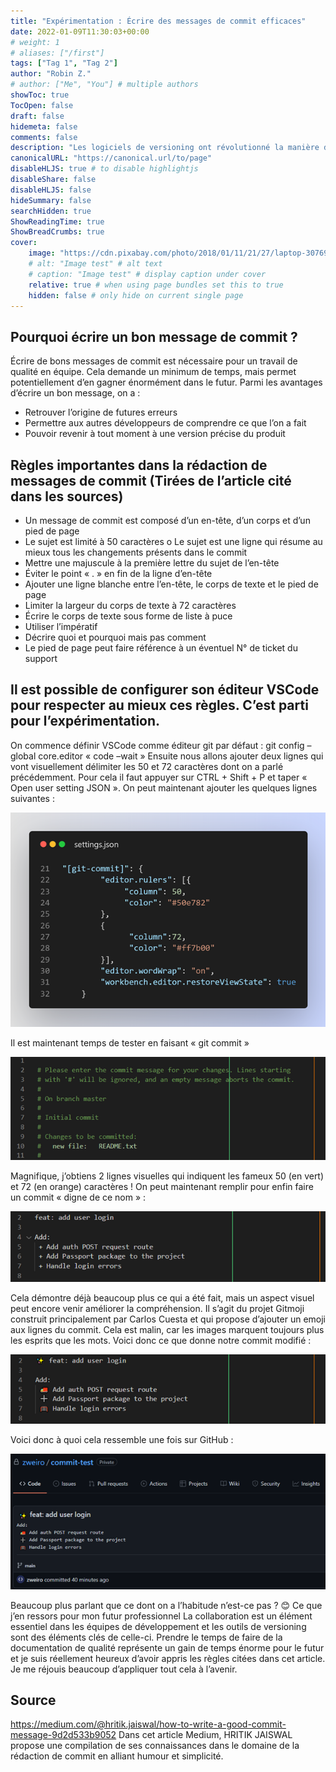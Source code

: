 ```yaml
---
title: "Expérimentation : Écrire des messages de commit efficaces"
date: 2022-01-09T11:30:03+00:00
# weight: 1
# aliases: ["/first"]
tags: ["Tag 1", "Tag 2"]
author: "Robin Z."
# author: ["Me", "You"] # multiple authors
showToc: true
TocOpen: false
draft: false
hidemeta: false
comments: false
description: "Les logiciels de versioning ont révolutionné la manière de travailler en équipe. Chacun peut désormais travailler facilement sur sa machine et partager son travail sans risque de détruire le travail des autres développeurs. En cas d’erreur, il est possible de remonter dans l’historique des versions pour en identifier l’origine. Cet article résume les tests de configuration de l’éditeur et les choix de rédaction pour un bon message de commit."
canonicalURL: "https://canonical.url/to/page"
disableHLJS: true # to disable highlightjs
disableShare: false
disableHLJS: false
hideSummary: false
searchHidden: true
ShowReadingTime: true
ShowBreadCrumbs: true
cover:
    image: "https://cdn.pixabay.com/photo/2018/01/11/21/27/laptop-3076957_960_720.jpg" # image path/url
    # alt: "Image test" # alt text
    # caption: "Image test" # display caption under cover
    relative: true # when using page bundles set this to true
    hidden: false # only hide on current single page
---
```


## Pourquoi écrire un bon message de commit ?
Écrire de bons messages de commit est nécessaire pour un travail de qualité en équipe. Cela demande un minimum de temps, mais permet potentiellement d’en gagner énormément dans le futur. Parmi les avantages d’écrire un bon message, on a :
* Retrouver l’origine de futures erreurs
* Permettre aux autres développeurs de comprendre ce que l’on a fait
* Pouvoir revenir à tout moment à une version précise du produit
## Règles importantes dans la rédaction de messages de commit (Tirées de l’article cité dans les sources)
* Un message de commit est composé d’un en-tête, d’un corps et d’un pied de page
* Le sujet est limité à 50 caractères
o	Le sujet est une ligne qui résume au mieux tous les changements présents dans le commit
* Mettre une majuscule à la première lettre du sujet de l’en-tête
* Éviter le point « . » en fin de la ligne d’en-tête
* Ajouter une ligne blanche entre l’en-tête, le corps de texte et le pied de page
* Limiter la largeur du corps de texte à 72 caractères
* Écrire le corps de texte sous forme de liste à puce
* Utiliser l’impératif
* Décrire quoi et pourquoi mais pas comment
* Le pied de page peut faire référence à un éventuel N° de ticket du support
## Il est possible de configurer son éditeur VSCode pour respecter au mieux ces règles. C’est parti pour l’expérimentation.
On commence définir VSCode comme éditeur git par défaut :
git config –global core.editor « code –wait »
Ensuite nous allons ajouter deux lignes qui vont visuellement délimiter les 50 et 72 caractères dont on a parlé précédemment. Pour cela il faut appuyer sur CTRL + Shift + P et taper « Open user setting JSON ». On peut maintenant ajouter les quelques lignes suivantes :
 
![VSCode config for rulers](https://github.com/zweiro/lab-veille-tech/blob/main/resources/_gen/images/config.png?raw=true)

Il est maintenant temps de tester en faisant « git commit »

![GitHub commits stats graph](https://github.com/zweiro/lab-veille-tech/blob/main/resources/_gen/images/empty-commit.png?raw=true)
 
Magnifique, j’obtiens 2 lignes visuelles qui indiquent les fameux 50 (en vert) et 72 (en orange) caractères !
On peut maintenant remplir pour enfin faire un commit « digne de ce nom » :

![GitHub commits stats graph](https://github.com/zweiro/lab-veille-tech/blob/main/resources/_gen/images/better-commit.png?raw=true)
 
Cela démontre déjà beaucoup plus ce qui a été fait, mais un aspect visuel peut encore venir améliorer la compréhension. Il s’agit du projet Gitmoji construit principalement par Carlos Cuesta et qui propose d’ajouter un emoji aux lignes du commit. Cela est malin, car les images marquent toujours plus les esprits que les mots. Voici donc ce que donne notre commit modifié :

![GitHub commits stats graph](https://github.com/zweiro/lab-veille-tech/blob/main/resources/_gen/images/emoji-commit.png?raw=true)
 
Voici donc à quoi cela ressemble une fois sur GitHub :

![GitHub commits stats graph](https://github.com/zweiro/lab-veille-tech/blob/main/resources/_gen/images/github-commit.png?raw=true)
 
Beaucoup plus parlant que ce dont on a l’habitude n’est-ce pas ? 😊
Ce que j’en ressors pour mon futur professionnel
La collaboration est un élément essentiel dans les équipes de développement et les outils de versioning sont des éléments clés de celle-ci. Prendre le temps de faire de la documentation de qualité représente un gain de temps énorme pour le futur et je suis réellement heureux d’avoir appris les règles citées dans cet article. Je me réjouis beaucoup d’appliquer tout cela à l’avenir.
## Source
https://medium.com/@hritik.jaiswal/how-to-write-a-good-commit-message-9d2d533b9052
Dans cet article Medium, HRITIK JAISWAL propose une compilation de ses connaissances dans le domaine de la rédaction de commit en alliant humour et simplicité.
